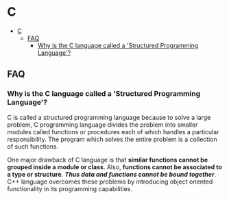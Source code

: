# C

- [C](#c)
	- [FAQ](#faq)
		- [Why is the C language called a 'Structured Programming Language'?](#why-is-the-c-language-called-a-structured-programming-language)

## FAQ

### Why is the C language called a 'Structured Programming Language'?

C is called a structured programming language because to solve a large problem, C programming language divides the problem into smaller modules called functions or procedures each of which handles a particular responsibility. The program which solves the entire problem is a collection of such functions.

One major drawback of C language is that **similar functions cannot be grouped inside a module or class**. Also, **functions cannot be associated to a type or structure**. ***Thus data and functions cannot be bound together***. C++ language overcomes these problems by introducing object oriented functionality in its programming capabilities.